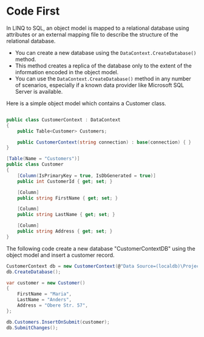 # Code First

In LINQ to SQL, an object model is mapped to a relational database using attributes or an external mapping file to describe the structure of the relational database. 

 - You can create a new database using the `DataContext.CreateDatabase()` method.
 - This method creates a replica of the database only to the extent of the information encoded in the object model. 
 - You can use the `DataContext.CreateDatabase()` method in any number of scenarios, especially if a known data provider like Microsoft SQL Server is available.

Here is a simple object model which contains a Customer class.

```csharp

public class CustomerContext : DataContext
{
    public Table<Customer> Customers;

    public CustomerContext(string connection) : base(connection) { }
}

[Table(Name = "Customers")]
public class Customer
{
    [Column(IsPrimaryKey = true, IsDbGenerated = true)]
    public int CustomerId { get; set; }

    [Column]
    public string FirstName { get; set; }

    [Column]
    public string LastName { get; set; }

    [Column]
    public string Address { get; set; }
}
```  
The following code create a new database "CustomerContextDB" using the object model and insert a customer record.

```csharp
CustomerContext db = new CustomerContext(@"Data Source=(localdb)\ProjectsV13;Initial Catalog=CustomerContext;");
db.CreateDatabase();

var customer = new Customer()
{
    FirstName = "Maria",
    LastName = "Anders",
    Address = "Obere Str. 57",
};

db.Customers.InsertOnSubmit(customer);
db.SubmitChanges();
```

